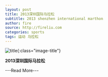 ```yaml
---
layout: post
title: 2013深圳国际马拉松
subtitle: 2013 shenzhen international marthon
author: fire
source: http://fireliu.com
categories: sports 
tags: 运动 马拉松
---
```


![title](http://image.sideproject.cn/title/title_004.jpg){:class="image-title"}

**2013深圳国际马拉松**

---Read More---